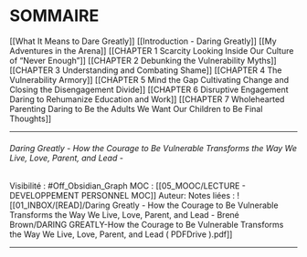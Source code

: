 
# SOMMAIRE

[[What It Means to Dare Greatly]]
[[Introduction - Daring Greatly]]
[[My Adventures in the Arena]]
[[CHAPTER 1 Scarcity Looking Inside Our Culture of “Never Enough”]]
[[CHAPTER 2 Debunking the Vulnerability Myths]]
[[CHAPTER 3 Understanding and Combating Shame]]
[[CHAPTER 4 The Vulnerability Armory]]
[[CHAPTER 5 Mind the Gap Cultivating Change and Closing the Disengagement Divide]]
[[CHAPTER 6 Disruptive Engagement Daring to Rehumanize Education and Work]]
[[CHAPTER 7 Wholehearted Parenting Daring to Be the Adults We Want Our Children to Be Final Thoughts]]

***
###### Daring Greatly - How the Courage to Be Vulnerable Transforms the Way We Live, Love, Parent, and Lead - 
Visibilité : #Off_Obsidian_Graph
MOC : [[05_MOOC/LECTURE - DEVELOPPEMENT PERSONNEL MOC]]
Auteur:
Notes liées : ![[01_INBOX/[READ]/Daring Greatly - How the Courage to Be Vulnerable Transforms the Way We Live, Love, Parent, and Lead - Brené Brown/DARING GREATLY-How the Courage to Be Vulnerable Transforms the Way We Live, Love, Parent, and Lead ( PDFDrive ).pdf]]
***
